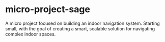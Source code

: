 # micro-project-sage
A micro project focused on building an indoor navigation system. Starting small, with the goal of creating a smart, scalable solution for navigating complex indoor spaces.
